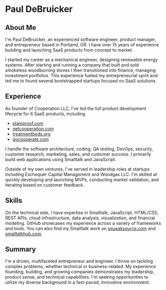 # Paul DeBruicker
## About Me

I'm Paul DeBruicker, an experienced software engineer, product manager, and entrepreneur based in Portland, OR. I have over 15 years of experience building and launching SaaS products from concept to market.

I started my career as a mechanical engineer, designing renewable energy systems. After starting and running a company that built and sold smokeless woodburning stoves I then transitioned into finance, managing investment portfolios. This experience fueled my entrepreneurial spirit and led me to found several bootstrapped startups focused on SaaS solutions.
## Experience

As founder of Cooperation LLC, I've led the full product development lifecycle for 6 SaaS products, including 

* [plainproof.com](https://plainproof.com)
* [getcooperation.com](https://getcooperation.com)
* [treatmentbeds.org](https://treatmentbeds.org)
* [gocooperate.com](https://gocooperate.com)

I handle the software architecture, coding, QA testing, DevOps, security, customer research, marketing, sales, and customer success. I primarily build web applications using Smalltalk and JavaScript.

Outside of my own ventures, I've served in leadership roles at startups including Exchequer Capital Management and Woodgas LLC. I'm skilled at quickly developing and launching MVPs, conducting market validation, and iterating based on customer feedback.
## Skills

On the technical side, I have expertise in Smalltalk, JavaScript, HTML/CSS, REST APIs, cloud infrastructure, data analysis, visualization, and financial modeling. GitHub showcases my experience across a variety of frameworks and tools. You can also find my Smalltalk work on [squeaksource.com](http://squeaksource.com) and [smalltalkhub.com](http://smalltalkhub.com).  
## Summary

I'm a driven, multifaceted entrepreneur and engineer. I thrive on tackling complex problems, whether technical or business-related. My experience founding, building, and growing companies demonstrates my leadership, product sense, and technical capabilities. I'm seeking opportunities to utilize my diverse background in a fast-paced, innovative environment.
